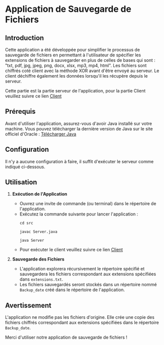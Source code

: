 # Application de Sauvegarde de Fichiers 

## Introduction
Cette application a été développée pour simplifier le processus de sauvegarde de fichiers en permettant à l'utilisateur de spécifier les extensions de fichiers à sauvegarder en plus de celles de bases qui sont : "txt, pdf, jpg, jpeg, png, docx, xlsx, mp3, mp4, html". 
Les fichiers sont chiffrés coté client avec la méthode XOR avant d'être envoyé au serveur. 
Le client déchiffre également les données lorsqu'il les récupère depuis le serveur.

Cette partie est la partie serveur de l'application, pour la partie Client veuillez suivre ce lien [Client](https://github.com/SamyOffer/TD-Cloud-Sauvegarde-Client)

## Prérequis
Avant d'utiliser l'application, assurez-vous d'avoir Java installé sur votre machine. Vous pouvez télécharger la dernière version de Java sur le site officiel d'Oracle : [Télécharger Java](https://www.oracle.com/java/technologies/javase-downloads.html)

## Configuration
Il n'y a aucune configuration à faire, il suffit d'exécuter le serveur comme indiqué ci-dessous. 

## Utilisation
1. **Exécution de l'Application**
   - Ouvrez une invite de commande (ou terminal) dans le répertoire de l'application.
   - Exécutez la commande suivante pour lancer l'application :
     ```
     cd src
     ```
     ```
     javac Server.java
     ```
     ```
     java Server
     ```
   - Pour exécuter le client veuillez suivre ce lien [Client](https://github.com/SamyOffer/TD-Cloud-Sauvegarde-Client)

2. **Sauvegarde des Fichiers**
   - L'application explorera récursivement le répertoire spécifié et sauvegardera les fichiers correspondant aux extensions spécifiées dans `extensions.txt`.
   - Les fichiers sauvegardés seront stockés dans un répertoire nommé `Backup_date` créé dans le répertoire de l'application.

## Avertissement
L'application ne modifie pas les fichiers d'origine. Elle crée une copie des fichiers chiffrés correspondant aux extensions spécifiées dans le répertoire `Backup_date`.

Merci d'utiliser notre application de sauvegarde de fichiers  !
